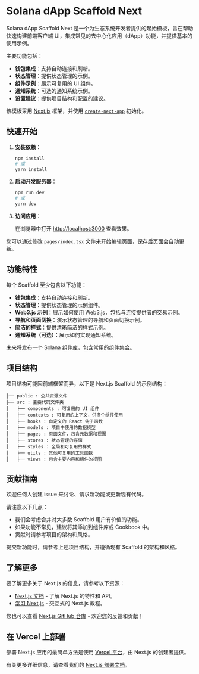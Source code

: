 # Solana dApp Scaffold Next

Solana dApp Scaffold Next 是一个为生态系统开发者提供的起始模板，旨在帮助快速构建前端客户端 UI，集成常见的去中心化应用（dApp）功能，并提供基本的使用示例。 

主要功能包括：

- **钱包集成**：支持自动连接和刷新。
- **状态管理**：提供状态管理的示例。
- **组件示例**：展示可复用的 UI 组件。
- **通知系统**：可选的通知系统示例。
- **设置建议**：提供项目结构和配置的建议。

该模板采用 [Next.js](https://nextjs.org/) 框架，并使用 [`create-next-app`](https://github.com/vercel/next.js/tree/canary/packages/create-next-app) 初始化。

## 快速开始

1. **安装依赖**：

   ```bash
   npm install
   # 或
   yarn install
   ```

2. **启动开发服务器**：

   ```bash
   npm run dev
   # 或
   yarn dev
   ```

3. **访问应用**：

   在浏览器中打开 [http://localhost:3000](http://localhost:3000) 查看效果。

您可以通过修改 `pages/index.tsx` 文件来开始编辑页面，保存后页面会自动更新。

## 功能特性

每个 Scaffold 至少包含以下功能：

- **钱包集成**：支持自动连接和刷新。
- **状态管理**：提供状态管理的示例组件。
- **Web3.js 示例**：展示如何使用 Web3.js，包括与连接提供者的交易示例。
- **导航和页面切换**：演示状态管理的导航和页面切换示例。
- **简洁的样式**：提供清晰简洁的样式示例。
- **通知系统（可选）**：展示如何实现通知系统。

未来将发布一个 Solana 组件库，包含常用的组件集合。

## 项目结构

项目结构可能因前端框架而异，以下是 Next.js Scaffold 的示例结构：

```
├── public : 公共资源文件
├── src : 主要代码文件夹
│   ├── components : 可复用的 UI 组件
│   ├── contexts : 可复用的上下文，供多个组件使用
│   ├── hooks : 自定义的 React 钩子函数
│   ├── models : 项目中使用的数据模型
│   ├── pages : 页面文件，包含元数据和视图
│   ├── stores : 状态管理的存储
│   ├── styles : 全局和可复用的样式
│   ├── utils : 其他可复用的工具函数
│   ├── views : 包含主要内容和组件的视图
```

## 贡献指南

欢迎任何人创建 issue 来讨论、请求新功能或更新现有代码。

请注意以下几点：

- 我们会考虑合并对大多数 Scaffold 用户有价值的功能。
- 如果功能不常见，建议将其添加到组件库或 Cookbook 中。
- 贡献时请参考项目的架构和风格。

提交新功能时，请参考上述项目结构，并遵循现有 Scaffold 的架构和风格。

## 了解更多

要了解更多关于 Next.js 的信息，请参考以下资源：

- [Next.js 文档](https://nextjs.org/docs) - 了解 Next.js 的特性和 API。
- [学习 Next.js](https://nextjs.org/learn) - 交互式的 Next.js 教程。

您也可以查看 [Next.js GitHub 仓库](https://github.com/vercel/next.js/) - 欢迎您的反馈和贡献！

## 在 Vercel 上部署

部署 Next.js 应用的最简单方法是使用 [Vercel 平台](https://vercel.com/new?utm_medium=default-template&filter=next.js&utm_source=create-next-app&utm_campaign=create-next-app-readme)，由 Next.js 的创建者提供。

有关更多详细信息，请查看我们的 [Next.js 部署文档](https://nextjs.org/docs/deployment)。 